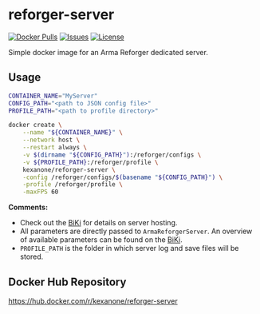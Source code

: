 # reforger-server
[![Docker Pulls](https://img.shields.io/docker/pulls/kexanone/reforger-server.svg?label=Docker%20Pulls&style=flat-square)](https://hub.docker.com/repository/docker/kexanone/reforger-server)
[![Issues](https://img.shields.io/github/issues-raw/Kexanone/reforger-server.svg?label=Issues&style=flat-square)](https://github.com/Kexanone/reforger-server/issues)
[![License](https://img.shields.io/badge/License-GPLv3-orange.svg?style=flat-square)](https://github.com/Kexanone/reforger-server/blob/master/LICENSE)

Simple docker image for an Arma Reforger dedicated server.

## Usage
```sh
CONTAINER_NAME="MyServer"
CONFIG_PATH="<path to JSON config file>"
PROFILE_PATH="<path to profile directory>"

docker create \
    --name "${CONTAINER_NAME}" \
    --network host \
    --restart always \
    -v $(dirname "${CONFIG_PATH}"):/reforger/configs \
    -v ${PROFILE_PATH}:/reforger/profile \
    kexanone/reforger-server \
    -config /reforger/configs/$(basename "${CONFIG_PATH}") \
    -profile /reforger/profile \
    -maxFPS 60
```
**Comments:**
- Check out the [BiKi](https://community.bistudio.com/wiki/Arma_Reforger:Server_Hosting) for details on server hosting.
- All parameters are directly passed to `ArmaReforgerServer`. An overview of available parameters can be found on the [BiKi](https://community.bistudio.com/wiki/Arma_Reforger:Startup_Parameters).
- `PROFILE_PATH` is the folder in which server log and save files will be stored.

## Docker Hub Repository
https://hub.docker.com/r/kexanone/reforger-server
